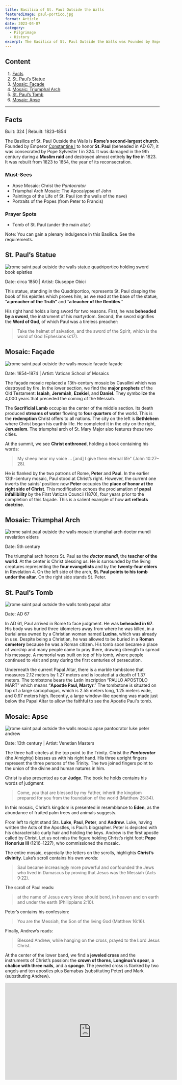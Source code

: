 ```yaml
---
title: Basilica of St. Paul Outside the Walls
featuredImage: paul-portico.jpg
format: Article
date: 2023-04-07
category:
  - Pilgrimage
  - History
excerpt: The Basilica of St. Paul Outside the Walls was Founded by Emperor Constantine I to honor St. Paul (beheaded in AD 67). Its highlights are Apse Mosaic (Christ the Pantocrator), Triumphal Arch Mosaic (The Apocalypse of John), Paintings of the Life of Paul, Portraits of the Popes, and the tomb of Paul.
---
```


## Content

1. [Facts](/post/basilica-paul/#facts)
2. [St. Paul’s Statue](/post/basilica-paul/#st-pauls-statue)
3. [Mosaic: Façade](/post/basilica-paul/#mosaic-façade)
4. [Mosaic: Triumphal Arch](/post/basilica-paul/#mosaic-triumphal-arch)
5. [St. Paul’s Tomb](/post/basilica-paul/#st-pauls-tomb)
6. [Mosaic: Apse](/post/basilica-paul/#mosaic-apse)

---

## Facts

Built: 324 | Rebuilt: 1823–1854

The Basilica of St. Paul Outside the Walls is **Rome’s second-largest church**. Founded by Emperor [Constantine I](https://www.britannica.com/biography/Constantine-I-Roman-emperor) to honor **St. Paul** (beheaded in AD 67), it was consecrated by Pope Sylvester I in 324. It was damaged in the 9th century during a **Muslim raid** and destroyed almost entirely **by fire** in 1823. It was rebuilt from 1823 to 1854, the year of its reconsecration.

### Must-Sees

- Apse Mosaic: Christ the _Pantocrator_
- Triumphal Arch Mosaic: The Apocalypse of John
- Paintings of the Life of St. Paul (on the walls of the nave)
- Portraits of the Popes (from Peter to Francis)

### Prayer Spots

- Tomb of St. Paul (under the main altar)

Note: You can gain a plenary indulgence in this Basilica. See the requirements.

## St. Paul’s Statue

![rome saint paul outside the walls statue quadriportico holding sword book epistles](paul-statue.jpg '©2022 Kenny Ang')

Date: circa 1850 | Artist: Giuseppe Obici

This statue, standing in the Quadriportico, represents St. Paul clasping the book of his epistles which proves him, as we read at the base of the statue, “**a preacher of the Truth”** and “**a teacher of the Gentiles**.”

His right hand holds a long sword for two reasons. First, he was **beheaded by a sword**, the instrument of his martyrdom. Second, the sword signifies the **Word of God**, of which Paul was a tireless preacher:

> Take the helmet of salvation, and the sword of the Spirit, which is the word of God (Ephesians 6:17).

## Mosaic: Façade

![rome saint paul outside the walls mosaic facade façade](paul-facade.jpg '©2022 Kenny Ang')

Date: 1854–1874 | Artist: Vatican School of Mosaics

The façade mosaic replaced a 13th-century mosaic by Cavallini which was destroyed by fire. In the lower section, we find the **major prophets** of the Old Testament: **Isaiah**, **Jeremiah**, **Ezekiel**, and **Daniel**. They symbolize the 4,000 years that preceded the coming of the Messiah.

The **Sacrificial Lamb** occupies the center of the middle section. Its death produced **streams of water** flowing to **four quarters** of the world. This is the **redemption** Christ offers to all nations. The city on the left is **Bethlehem** where Christ began his earthly life. He completed it in the city on the right, **Jerusalem**. The triumphal arch of St. Mary Major also features these two cities.

At the summit, we see **Christ enthroned**, holding a book containing his words:

> My sheep hear my voice … [and] I give them eternal life" (John 10:27–28).

He is flanked by the two patrons of Rome, **Peter** and **Paul**. In the earlier 13th-century mosaic, Paul stood at Christ’s right. However, the current one inverts the saints’ position: now **Peter** occupies the **place of honor at the right side of Christ**. This modification echoes the proclamation of **papal infallibility** by the First Vatican Council (1870), four years prior to the completion of this façade. This is a salient example of how **art reflects doctrine**.

## Mosaic: Triumphal Arch

![rome saint paul outside the walls mosaic triumphal arch doctor mundi revelation elders](paul-arch.jpg '©2022 Kenny Ang')

Date: 5th century

The triumphal arch honors St. Paul as the **_doctor mundi_**, the **teacher of the world**. At the center is Christ blessing us. He is surrounded by the living creatures representing the **four evangelists** and by the **twenty-four elders** in Revelation 4. On the left side of the arch, **St. Paul points to his tomb under the altar**. On the right side stands St. Peter.

## St. Paul’s Tomb

![rome saint paul outside the walls tomb papal altar](paul-tomb.jpg '©2022 Kenny Ang')

Date: AD 67

In AD 61, Paul arrived in Rome to face judgment. He was **beheaded in 67**. His body was buried three kilometers away from where he was killed, in a burial area owned by a Christian woman named **Lucina**, which was already in use. Despite being a Christian, he was allowed to be buried in a **Roman cemetery** because he was a Roman citizen. His tomb soon became a place of worship and many people came to pray there, drawing strength to spread his message. A memorial was built on top of his tomb, where people continued to visit and pray during the first centuries of persecution.

Underneath the current Papal Altar, there is a marble tombstone that measures 2.12 meters by 1.27 meters and is located at a depth of 1.37 meters. The tombstone bears the Latin inscription “PAULO APOSTOLO MART” which means “**Apostle Paul, Martyr**.” The tombstone is situated on top of a large sarcophagus, which is 2.55 meters long, 1.25 meters wide, and 0.97 meters high. Recently, a large window-like opening was made just below the Papal Altar to allow the faithful to see the Apostle Paul's tomb.

## Mosaic: Apse

![rome saint paul outside the walls mosaic apse pantocrator luke peter andrew](paul-apse.jpg '©2023 Kenny Ang')

Date: 13th century | Artist: Venetian Masters

The three half-circles at the top point to the Trinity. Christ the **_Pantocrator_** (the Almighty) blesses us with his right hand. His three upright fingers represent the three persons of the Trinity. The two joined fingers point to the union of the divine and human natures in him.

Christ is also presented as our **Judge**. The book he holds contains his words of judgment:

> Come, you that are blessed by my Father, inherit the kingdom prepared for you from the foundation of the world (Matthew 25:34).

In this mosaic, Christ’s kingdom is presented in resemblance to **Eden**, as the abundance of fruited palm trees and animals suggests.

From left to right stand Sts. **Luke**, **Paul**, **Peter**, and **Andrew**. Luke, having written the Acts of the Apostles, is Paul’s biographer. Peter is depicted with his characteristic curly hair and holding the keys. Andrew is the first apostle called by Christ. Let us not miss the figure holding Christ’s right foot: **Pope Honorius III** (1216–1227), who commissioned the mosaic.

The entire mosaic, especially the letters on the scrolls, highlights **Christ’s divinity**. Luke’s scroll contains his own words:

> Saul became increasingly more powerful and confounded the Jews who lived in Damascus by proving that Jesus was the Messiah (Acts 9:22).

The scroll of Paul reads:

> at the name of Jesus every knee should bend, in heaven and on earth and under the earth (Philippians 2:10).

Peter’s contains his confession:

> You are the Messiah, the Son of the living God (Matthew 16:16).

Finally, Andrew’s reads:

> Blessed Andrew, while hanging on the cross, prayed to the Lord Jesus Christ.

At the center of the lower band, we find a **jeweled cross** and the instruments of Christ’s passion: the **crown of thorns**, **Longinus’s spear**, a **chalice with three nails**, and a **sponge**. The jeweled cross is flanked by two angels and ten apostles plus Barnabas (substituting Peter) and Mark (substituting Andrew).

<iframe width="560" height="315" src="https://www.youtube.com/embed/7Z9uC6VbSVo" title="YouTube video player" frameborder="0" allow="accelerometer; autoplay; clipboard-write; encrypted-media; gyroscope; picture-in-picture; web-share" allowfullscreen></iframe>
